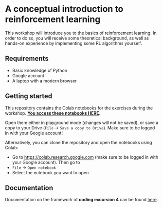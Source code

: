 # A conceptual introduction to reinforcement learning

This workshop will introduce you to the basics of reinforcement learning. In order to do so, you will receive some theoretical background, as well as hands-on experience by implementing some RL algorithms yourself.

## Requirements
- Basic knowledge of Python
- Google account
- A laptop with a modern browser

## Getting started
This repository contains the Colab notebooks for the exercises during the workshop. [**You access these notebooks HERE**](https://drive.google.com/open?id=1LdTsKpXBrHsp1ijrOB88rQwzMJI2uS2Q).  

Open them either in playground mode (changes will not be saved), or save a copy to your Drive (`File` -> `Save a copy to Drive`). Make sure to be logged in with your Google account!  

Alternatively, you can clone the repository and open the notebooks using Colab: 
- Go to https://colab.research.google.com (make sure to be logged in with your Google account). Then go to 
- `File` -> `Open notebook` 
- Select the notebook you want to open

## Documentation 
Documentation on the framework of **coding excursion 4** can be found [here](https://tothepoint.gitlab.io/reinforcement-learning-workshop/boarldocu). 